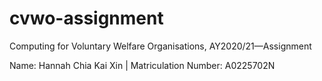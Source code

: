 # cvwo-assignment
Computing for Voluntary Welfare Organisations, AY2020/21—Assignment

Name: Hannah Chia Kai Xin |
Matriculation Number: A0225702N